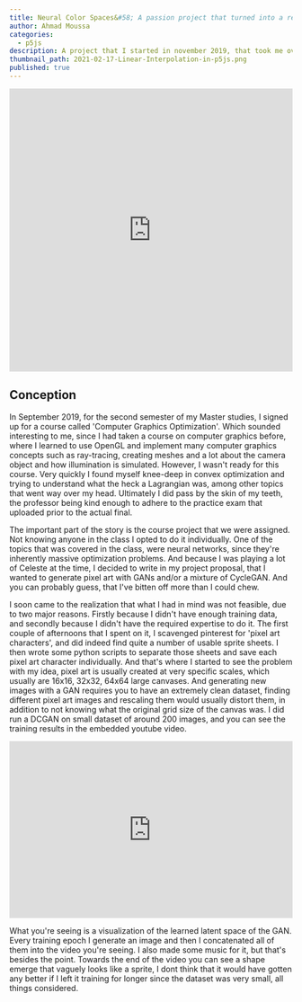 ```yaml
---
title: Neural Color Spaces&#58; A passion project that turned into a research paper.
author: Ahmad Moussa
categories:
  - p5js
description: A project that I started in november 2019, that took me over a year to complete. In this post I talk about I created a system that can generate color palettes and can learn aspects of the human color selection process.
thumbnail_path: 2021-02-17-Linear-Interpolation-in-p5js.png
published: true
---
```


<div style="width:100%;height:0;padding-bottom:100%;position:relative;"><iframe src="https://giphy.com/embed/lYgsRPkt16EL5U2fvR" width="100%" height="100%" style="position:absolute; pointer-events:none;" frameBorder="0" class="giphy-embed" allowFullScreen></iframe></div>

<h2>Conception</h2>
In September 2019, for the second semester of my Master studies, I signed up for a course called 'Computer Graphics Optimization'. Which sounded interesting to me, since I had taken a course on computer graphics before, where I learned to use OpenGL and implement many computer graphics concepts such as ray-tracing, creating meshes and a lot about the camera object and how illumination is simulated. However, I wasn't ready for this course. Very quickly I found myself knee-deep in convex optimization and trying to understand what the heck a Lagrangian was, among other topics that went way over my head. Ultimately I did pass by the skin of my teeth, the professor being kind enough to adhere to the practice exam that uploaded prior to the actual final. 

The important part of the story is the course project that we were assigned. Not knowing anyone in the class I opted to do it individually. One of the topics that was covered in the class, were neural networks, since they're inherently massive optimization problems. And because I was playing a lot of Celeste at the time, I decided to write in my project proposal, that I wanted to generate pixel art with GANs and/or a mixture of CycleGAN. And you can probably guess, that I've bitten off more than I could chew.

<p>I soon came to the realization that what I had in mind was not feasible, due to two major reasons. Firstly because I didn't have enough training data, and secondly because I didn't have the required expertise to do it. The first couple of afternoons that I spent on it, I scavenged pinterest for 'pixel art characters', and did indeed find quite a number of usable sprite sheets. I then wrote some python scripts to separate those sheets and save each pixel art character individually. And that's where I started to see the problem with my idea, pixel art is usually created at very specific scales, which usually are 16x16, 32x32, 64x64 large canvases. And generating new images with a GAN requires you to have an extremely clean dataset, finding different pixel art images and rescaling them would usually distort them, in addition to not knowing what the original grid size of the canvas was. I did run a DCGAN on small dataset of around 200 images, and you can see the training results in the embedded youtube video.</p>

<iframe width="100%" height="315" src="https://www.youtube.com/embed/Czkf9bhI4xk" frameborder="0" allow="accelerometer; autoplay; clipboard-write; encrypted-media; gyroscope; picture-in-picture" allowfullscreen></iframe>

<p>What you're seeing is a visualization of the learned latent space of the GAN. Every training epoch I generate an image and then I concatenated all of them into the video you're seeing. I also made some music for it, but that's besides the point. Towards the end of the video you can see a shape emerge that vaguely looks like a sprite, I dont think that it would have gotten any better if I left it training for longer since the dataset was very small, all things considered.</p>




